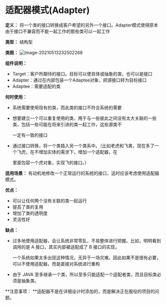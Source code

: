 # 适配器模式(Adapter)

**定义：** 将一个类的接口转换成客户希望的另外一个接口。Adapter模式使得原本由于接口不兼容而不能一起工作的那些类可以一起工作

**类型：** 结构型

**类图：** ![image-20210513232502268](https://picgo-starry.oss-cn-beijing.aliyuncs.com/img/DesignPattern/Adapter.png)

**组件说明：** 

- Target：客户所期待的接口。目标可以使具体或抽象的类，也可以是接口
- Adapter：通过在内部包装一个Adaptee对象，把源接口转为目标接口
- Adaptee：需要适配的类

**何时使用：** 

- 系统需要使用现有的类，而此类的接口不符合系统的需要

- 想要建立一个可以重复使用的类，用于与一些彼此之间没有太大关联的一些类，包括一些可能在将来引进的类一起工作，这些源类不

  一定有一致的接口

- 通过接口转换，将一个类插入另一个类系中。（比如老虎和飞禽，现在多了一个飞虎，在不增加实体的需求下，增加一个适配器，在

  里面包容一个虎对象，实现飞的接口。）

**适用场景：** 有动机地修改一个正常运行的系统的接口，这时应该考虑使用适配器模式。

**优点：**

- 可以让任何两个没有关联的类一起运行
- 提高了类的复用
- 增加了类的透明度
- 灵活性好

**缺点：** 

- 过多地使用适配器，会让系统非常零乱，不易整体进行把握。比如，明明看到调用的是 A 接口，其实内部被适配成了 B 接口的实现，

  一个系统如果太多出现这种情况，无异于一场灾难。因此如果不是很有必要，可以不使用适配器，而是直接对系统进行重构

- 由于 JAVA 至多继承一个类，所以至多只能适配一个适配者类，而且目标类必须是抽象类。

**注意事项： **适配器不是在详细设计时添加的，而是解决正在服役的项目的问题。
